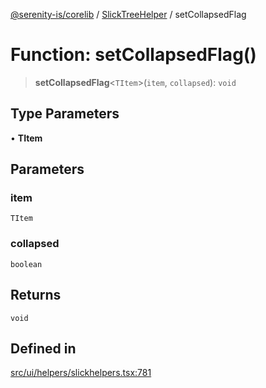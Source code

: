 [@serenity-is/corelib](../../../README.md) / [SlickTreeHelper](../README.md) / setCollapsedFlag

# Function: setCollapsedFlag()

> **setCollapsedFlag**\<`TItem`\>(`item`, `collapsed`): `void`

## Type Parameters

• **TItem**

## Parameters

### item

`TItem`

### collapsed

`boolean`

## Returns

`void`

## Defined in

[src/ui/helpers/slickhelpers.tsx:781](https://github.com/serenity-is/serenity/blob/master/packages/corelib/src/ui/helpers/slickhelpers.tsx#L781)
